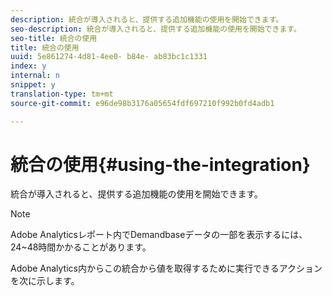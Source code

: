 ```yaml
---
description: 統合が導入されると、提供する追加機能の使用を開始できます。
seo-description: 統合が導入されると、提供する追加機能の使用を開始できます。
seo-title: 統合の使用
title: 統合の使用
uuid: 5e861274-4d81-4ee0- b84e- ab83bc1c1331
index: y
internal: n
snippet: y
translation-type: tm+mt
source-git-commit: e96de98b3176a05654fdf697210f992b0fd4adb1

---
```



# 統合の使用{#using-the-integration}

統合が導入されると、提供する追加機能の使用を開始できます。

>[!NOTE]
>
>Adobe Analyticsレポート内でDemandbaseデータの一部を表示するには、24~48時間かかることがあります。

Adobe Analytics内からこの統合から値を取得するために実行できるアクションを次に示します。
